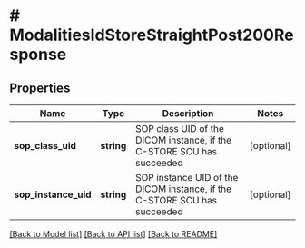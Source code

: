 # # ModalitiesIdStoreStraightPost200Response

## Properties

Name | Type | Description | Notes
------------ | ------------- | ------------- | -------------
**sop_class_uid** | **string** | SOP class UID of the DICOM instance, if the C-STORE SCU has succeeded | [optional]
**sop_instance_uid** | **string** | SOP instance UID of the DICOM instance, if the C-STORE SCU has succeeded | [optional]

[[Back to Model list]](../../README.md#models) [[Back to API list]](../../README.md#endpoints) [[Back to README]](../../README.md)
